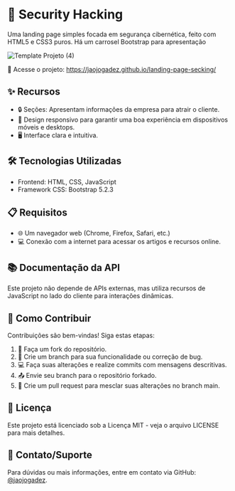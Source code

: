 # 🔐 Security Hacking
Uma landing page simples focada em segurança cibernética, feito com HTML5 e CSS3 puros. Há um carrosel Bootstrap para apresentação

![Template Projeto (4)](https://github.com/user-attachments/assets/8201d716-e8db-4d7d-a97a-b0283673aa54)


🔗 Acesse o projeto: https://jaojogadez.github.io/landing-page-secking/

## ✨ Recursos
* 🔒 Seções: Apresentam informações da empresa para atrair o cliente.
* 📱 Design responsivo para garantir uma boa experiência em dispositivos móveis e desktops.
* 🖥️ Interface clara e intuitiva.

## 🛠️ Tecnologias Utilizadas
* Frontend: HTML, CSS, JavaScript
* Framework CSS: Bootstrap 5.2.3

## 📋 Requisitos
* 🌐 Um navegador web (Chrome, Firefox, Safari, etc.)
* 💻 Conexão com a internet para acessar os artigos e recursos online.

## 📚 Documentação da API
Este projeto não depende de APIs externas, mas utiliza recursos de JavaScript no lado do cliente para interações dinâmicas.

## 🤝 Como Contribuir
Contribuições são bem-vindas! Siga estas etapas:

1. 🍴 Faça um fork do repositório.
2. 🌱 Crie um branch para sua funcionalidade ou correção de bug.
3. 💻 Faça suas alterações e realize commits com mensagens descritivas.
4. 📤 Envie seu branch para o repositório forkado.
5. 🔁 Crie um pull request para mesclar suas alterações no branch main.

## 📜 Licença
Este projeto está licenciado sob a Licença MIT - veja o arquivo LICENSE para mais detalhes.

## 📩 Contato/Suporte
Para dúvidas ou mais informações, entre em contato via GitHub: [@jaojogadez](https://github.com/jaojogadez).


 
